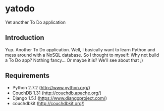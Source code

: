 # yatodo
Yet another To Do application

## Introduction
Yup. Another To Do application. Well, I basically want to learn Python and mess around with a NoSQL database.
So I thought to myself: Why not build a To Do app?
Nothing fancy... Or maybe it is? We'll see about that ;)

## Requirements
- Python 2.7.2 (http://www.python.org/)
- CouchDB 1.31 (http://couchdb.apache.org/)
- Django 1.5.1 (https://www.djangoproject.com/)
- couchdbkit (http://couchdbkit.org/)